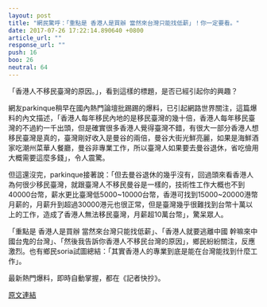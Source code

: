 ```yaml
---
layout: post
title: "網民驚呼：「重點是 香港人是買辦 當然來台灣只能找低薪」！你一定要看。"
date: 2017-07-26 17:22:14.890640 +0800
article_url: ""
response_url: ""
push: 16
boo: 26
neutral: 64
---
```


「香港人不移民臺灣的原因。」，看到這樣的標題，是否已經引起你的興趣？

網友parkinque稍早在國內熱門論壇批踢踢的爆料，已引起網路世界關注，這篇爆料的內文描述，「香港人每年移民內地的是移民臺灣的幾十倍，香港人每年移民臺灣的不過約一千出頭，但是確實很多香港人覺得臺灣不錯，有很大一部分香港人想移民臺灣是真的，臺灣剛好收入是曼谷的兩倍，曼谷大街光鮮亮麗，如果是海鮮酒家吃潮州菜華人餐廳，曼谷非專業工作，所以臺灣人如果要去曼谷退休，省吃儉用大概需要這麼多錢」，令人震驚。

但這還沒完，parkinque接著說：「但去曼谷退休的幾乎沒有，回過頭來看香港人為何很少移民臺灣，就跟臺灣人不移民曼谷是一樣的，技術性工作大概也不到40000台幣，薪水更比臺灣低5000~10000台幣，香港可找到15000~20000港幣月薪的，月薪升到超過30000港元也很正常，但是臺灣幾乎很難找到台幣十萬以上的工作，造成了香港人無法移民臺灣，月薪超10萬台幣」，驚呆眾人。

「重點是 香港人是買辦 當然來台灣只能找低薪」、「香港人就要逃離中國 幹嘛來中國台鬼的台灣」、「然後我告訴你香港人不移民台灣的原因」，鄉民紛紛關注，反應激烈。也有鄉民soria試圖總結：「其實香港人的專業到底是能在台灣能找到什麼工作」。

最新熱門爆料，即時自動掌握，都在《記者快抄》。

<a href = "https://www.ptt.cc/bbs/Gossiping/M.1501048245.A.E66.html">原文連結</a>


